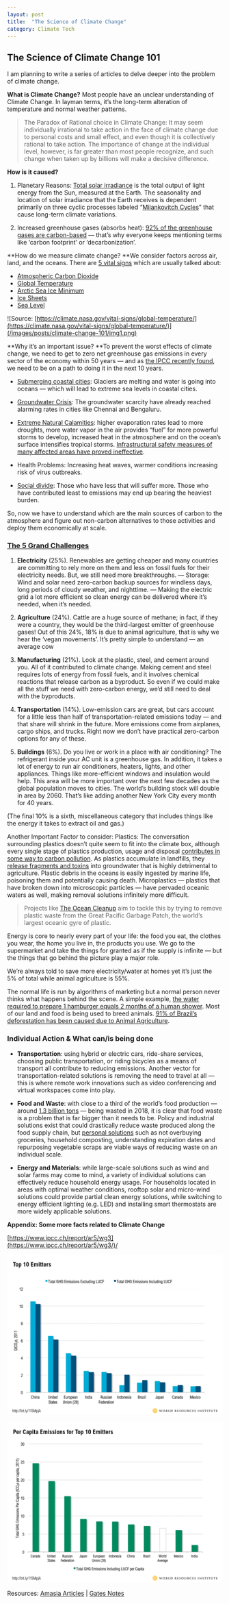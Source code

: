 ```yaml
---
layout: post
title:  "The Science of Climate Change"
category: Climate Tech
---
```


## The Science of Climate Change 101

I am planning to write a series of articles to delve deeper into the problem of climate change.

**What is Climate Change?** Most people have an unclear understanding of Climate Change. In layman terms, it’s the long-term alteration of temperature and normal weather patterns.
>  The Paradox of Rational choice in Climate Change: It may seem individually irrational to take action in the face of climate change due to personal costs and small effect, and even though it is collectively rational to take action. 
The importance of change at the individual level, however, is far greater than most people recognize, and such change when taken up by billions will make a decisive difference.

**How is it caused?**

 1. Planetary Reasons: [Total solar irradiance](https://www.nasa.gov/mission_pages/sdo/science/Solar%20Irradiance.html) is the total output of light energy from the Sun, measured at the Earth. The seasonality and location of solar irradiance that the Earth receives is dependent primarily on three cyclic processes labeled “[Milankovitch Cycles](https://earthobservatory.nasa.gov/features/Milankovitch/milankovitch_2.php)” that cause long-term climate variations.

 2. Increased greenhouse gases (absorbs heat): [92% of the greenhouse gases are carbon-based](https://www.epa.gov/ghgemissions/global-greenhouse-gas-emissions-data) — that’s why everyone keeps mentioning terms like ‘carbon footprint’ or ‘decarbonization’.

**How do we measure climate change? **We consider factors across air, land, and the oceans. There are [5 vital signs](https://climate.nasa.gov/vital-signs/carbon-dioxide/) which are usually talked about: 
- [Atmospheric Carbon Dioxide](https://climate.nasa.gov/vital-signs/carbon-dioxide/)
- [Global Temperature](https://climate.nasa.gov/vital-signs/global-temperature/)
- [Arctic Sea Ice Minimum](https://climate.nasa.gov/vital-signs/arctic-sea-ice/)
- [Ice Sheets](https://climate.nasa.gov/vital-signs/ice-sheets/)
- [Sea Level](https://climate.nasa.gov/vital-signs/sea-level/)

![Source: [https://climate.nasa.gov/vital-signs/global-temperature/](https://climate.nasa.gov/vital-signs/global-temperature/)](/images/posts/climate-change-101/img1.png)

**Why it’s an important issue? **To prevent the worst effects of climate change, we need to get to zero net greenhouse gas emissions in every sector of the economy within 50 years — and as [the IPCC recently found](http://www.ipcc.ch/report/sr15/), we need to be on a path to doing it in the next 10 years.

* [Submerging coastal cities](https://www.weforum.org/agenda/2019/01/the-world-s-coastal-cities-are-going-under-here-is-how-some-are-fighting-back/): Glaciers are melting and water is going into oceans — which will lead to extreme sea levels in coastal cities.

* [Groundwater Crisis](https://www.livemint.com/Opinion/v4nXpXNxSJtxQNlEbvtJFL/Indias-groundwater-crisis.html): The groundwater scarcity have already reached alarming rates in cities like Chennai and Bengaluru.

* [Extreme Natural Calamities](https://www.usgs.gov/faqs/how-can-climate-change-affect-natural-disasters-1?qt-news_science_products=0#qt-news_science_products): higher evaporation rates lead to more droughts, more water vapor in the air provides “fuel” for more powerful storms to develop, increased heat in the atmosphere and on the ocean’s surface intensifies tropical storms. [Infrastructural safety measures of many affected areas have proved ineffective](https://www.businessinsider.com/worlds-deadliest-hurricanes-last-century-2017-9).

* Health Problems: Increasing heat waves, warmer conditions increasing risk of virus outbreaks.

* [Social divide](https://phys.org/news/2019-04-climate-worsened-global-economic-inequality.html): Those who have less that will suffer more. Those who have contributed least to emissions may end up bearing the heaviest burden.

So, now we have to understand which are the main sources of carbon to the atmosphere and figure out non-carbon alternatives to those activities and deploy them economically at scale.

### [The 5 Grand Challenges](https://www.gatesnotes.com/Energy/My-plan-for-fighting-climate-change)

 1. **Electricity** (25%). Renewables are getting cheaper and many countries are committing to rely more on them and less on fossil fuels for their electricity needs. But, we still need more breakthroughs.
 — Storage: Wind and solar need zero-carbon backup sources for windless days, long periods of cloudy weather, and nighttime. 
 — Making the electric grid a lot more efficient so clean energy can be delivered where it’s needed, when it’s needed.

 2. **Agriculture** (24%). Cattle are a huge source of methane; in fact, if they were a country, they would be the third-largest emitter of greenhouse gases! Out of this 24%, 18% is due to animal agriculture, that is why we hear the ‘vegan movements’. It’s pretty simple to understand — an average cow

 3. **Manufacturing** (21%). Look at the plastic, steel, and cement around you. All of it contributed to climate change. Making cement and steel requires lots of energy from fossil fuels, and it involves chemical reactions that release carbon as a byproduct. So even if we could make all the stuff we need with zero-carbon energy, we’d still need to deal with the byproducts.

 4. **Transportation** (14%). Low-emission cars are great, but cars account for a little less than half of transportation-related emissions today — and that share will shrink in the future. More emissions come from airplanes, cargo ships, and trucks. Right now we don’t have practical zero-carbon options for any of these.

 5. **Buildings** (6%). Do you live or work in a place with air conditioning? The refrigerant inside your AC unit is a greenhouse gas. In addition, it takes a lot of energy to run air conditioners, heaters, lights, and other appliances. Things like more-efficient windows and insulation would help. This area will be more important over the next few decades as the global population moves to cities. The world’s building stock will double in area by 2060. That’s like adding another New York City every month for 40 years.

(The final 10% is a sixth, miscellaneous category that includes things like the energy it takes to extract oil and gas.)

Another Important Factor to consider:
Plastics: The conversation surrounding plastics doesn’t quite seem to fit into the climate box, although every single stage of plastics production, usage and disposal [contributes in some way to carbon pollution](https://www.5gyres.org/plastic-and-climate-change). As plastics accumulate in landfills, they [release fragments and toxins](https://www.ehn.org/plastic-environmental-impact-2501923191.html) into groundwater that is highly detrimental to agriculture. Plastic debris in the oceans is easily ingested by marine life, poisoning them and potentially causing death. Microplastics — plastics that have broken down into microscopic particles — have pervaded oceanic waters as well, making removal solutions infinitely more difficult.
>  Projects like [The Ocean Cleanup](https://theoceancleanup.com/) aim to tackle this by trying to remove plastic waste from the Great Pacific Garbage Patch, the world’s largest oceanic gyre of plastic.

Energy is core to nearly every part of your life: the food you eat, the clothes you wear, the home you live in, the products you use. We go to the supermarket and take the things for granted as if the supply is infinite — but the things that go behind the picture play a major role.

We’re always told to save more electricity/water at homes yet it’s just the 5% of total while animal agriculture is 55%.

The normal life is run by algorithms of marketing but a normal person never thinks what happens behind the scene. A simple example, [the water required to prepare 1 hamburger equals 2 months of a human shower](https://www.whatthehealthfilm.com/facts). Most of our land and food is being used to breed animals. [91% of Brazil’s deforestation has been caused due to Animal Agriculture](http://documents.worldbank.org/curated/en/758171468768828889/pdf/277150PAPER0wbwp0no1022.pdf).

### Individual Action & What can/is being done

* **Transportation**: using hybrid or electric cars, ride-share services, choosing public transportation, or riding bicycles as a means of transport all contribute to reducing emissions. Another vector for transportation-related solutions is removing the need to travel at all — this is where remote work innovations such as video conferencing and virtual workspaces come into play.

* **Food and Waste**: with close to a third of the world’s food production — around [1.3 billion tons](https://solutions.rdtonline.com/blog/2018-update-on-food-waste) — being wasted in 2018, it is clear that food waste is a problem that is far bigger than it needs to be. Policy and industrial solutions exist that could drastically reduce waste produced along the food supply chain, but [personal solutions](https://www.weforum.org/agenda/2019/02/20-easy-ways-to-reduce-your-food-waste) such as not overbuying groceries, household composting, understanding expiration dates and repurposing vegetable scraps are viable ways of reducing waste on an individual scale.

* **Energy and Materials**: while large-scale solutions such as wind and solar farms may come to mind, a variety of individual solutions can effectively reduce household energy usage. For households located in areas with optimal weather conditions, rooftop solar and micro-wind solutions could provide partial clean energy solutions, while switching to energy efficient lighting (e.g. LED) and installing smart thermostats are more widely applicable solutions.

**Appendix: Some more facts related to Climate Change**

[https://www.ipcc.ch/report/ar5/wg3](https://www.ipcc.ch/report/ar5/wg3/)/

![](/images/posts/climate-change-101/img2.png)

![](/images/posts/climate-change-101/img3.png)

Resources: [Amasia Articles](https://static1.squarespace.com/static/5eb5a695a763f642708555ff/t/5ebac174b9b26c7630469654/1589297526622/Amasia-and-the-Climate-Crisis-Jan-2020-1.pdf) | [Gates Notes](https://www.gatesnotes.com/)